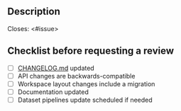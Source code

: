 ## Description

Closes: <#issue>

<!--- Describe your changes in detail -->

## Checklist before requesting a review
- [ ] [CHANGELOG.md](./CHANGELOG.md) updated
- [ ] API changes are backwards-compatible
- [ ] Workspace layout changes include a migration
- [ ] Documentation updated
- [ ] Dataset pipelines update scheduled if needed
